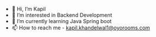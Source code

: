 - 👋 Hi, I’m Kapil
- 👀 I’m interested in Backend Development
- 🌱 I’m currently learning Java Spring boot
- 📫 How to reach me - kapil.khandelwal1@oyorooms.com

<!---
kapiloyo/kapiloyo is a ✨ special ✨ repository because its `README.md` (this file) appears on your GitHub profile.
You can click the Preview link to take a look at your changes.
--->
